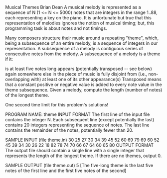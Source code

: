 Musical Themes
Brian Dean
A musical melody is represented as a sequence of N (1 <= N <= 5000) notes that are integers in the range 1..88, each representing a key on the piano.
It is unfortunate but true that this representation of melodies ignores the notion of musical timing; but, this programming task is about notes and not timings.

Many composers structure their music around a repeating "theme", which, being a subsequence of an entire melody, is a sequence of integers in our representation. A subsequence of a melody is contiguous series of consecutive notes from the melody.
A subsequence of a melody is a theme if it:

is at least five notes long
appears (potentially transposed -- see below) again somewhere else in the piece of music
is fully disjoint from (i.e., non-overlapping with) at least one of its other appearance(s)
Transposed means that a constant positive or negative value is added to every note value in the theme subsequence.
Given a melody, compute the length (number of notes) of the longest theme.

One second time limit for this problem's solutions!

PROGRAM NAME: theme
INPUT FORMAT
The first line of the input file contains the integer N. Each subsequent line (except potentially the last) contains 20 integers representing the sequence of notes. The last line contains the remainder of the notes, potentially fewer than 20.

SAMPLE INPUT (file theme.in)
30
25 27 30 34 39 45 52 60 69 79 69 60 52 45 39 34 30 26 22 18
82 78 74 70 66 67 64 60 65 80
OUTPUT FORMAT
The output file should contain a single line with a single integer that represents the length of the longest theme. If there are no themes, output 0.

SAMPLE OUTPUT (file theme.out)
5
[The five-long theme is the last five notes of the first line and the first five notes of the second]